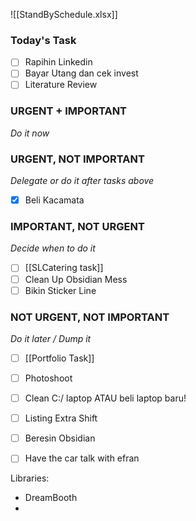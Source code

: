 []()![[StandBySchedule.xlsx]]
### Today's Task
- [ ] Rapihin Linkedin
- [ ] Bayar Utang dan cek invest
- [ ] Literature Review

### URGENT + IMPORTANT
*Do it now*

### URGENT, NOT IMPORTANT
*Delegate or do it after tasks above*
- [x] Beli Kacamata

### IMPORTANT, NOT URGENT
*Decide when to do it*
- [ ] [[SLCatering task]]
- [ ] Clean Up Obsidian Mess
- [ ] Bikin Sticker Line

### NOT URGENT, NOT IMPORTANT
*Do it later / Dump it*
- [ ] [[Portfolio Task]]
- [ ] Photoshoot
- [ ] Clean C:/ laptop ATAU beli laptop baru!
- [ ] Listing Extra Shift
- [ ] Beresin Obsidian
- [ ] Have the car talk with efran


Libraries:
- DreamBooth
- 